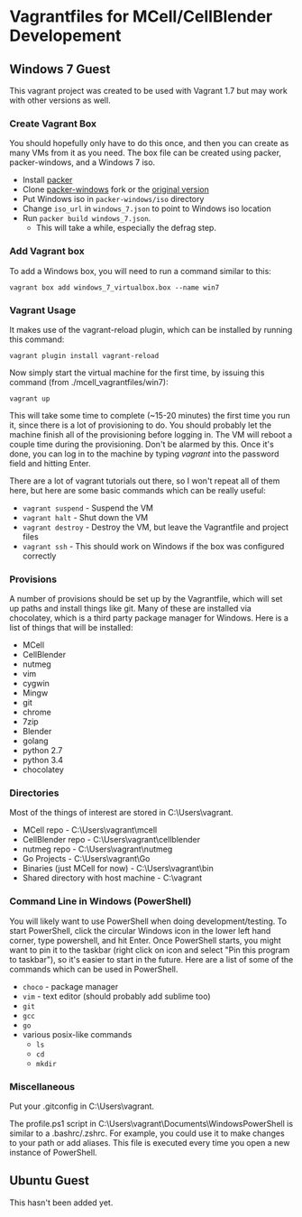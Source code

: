 Vagrantfiles for MCell/CellBlender Developement
===========================================================================

Windows 7 Guest
---------------------------------------------------------------------------

This vagrant project was created to be used with Vagrant 1.7 but may work with
other versions as well.

### Create Vagrant Box

You should hopefully only have to do this once, and then you can create as many
VMs from it as you need. The box file can be created using packer,
packer-windows, and a Windows 7 iso.

- Install [packer](https://packer.io)
- Clone [packer-windows](https://github.com/jczech/packer-windows) fork or the [original version](https://github.com/joefitzgerald/packer-windows)
- Put Windows iso in `packer-windows/iso` directory
- Change `iso_url` in `windows_7.json` to point to Windows iso location
- Run `packer build windows_7.json`.
  - This will take a while, especially the defrag step.

### Add Vagrant box

To add a Windows box, you will need to run a command similar to this:

    vagrant box add windows_7_virtualbox.box --name win7

### Vagrant Usage

It makes use of the vagrant-reload plugin, which can be installed by running
this command:

    vagrant plugin install vagrant-reload

Now simply start the virtual machine for the first time, by issuing this
command (from ./mcell_vagrantfiles/win7):

    vagrant up

This will take some time to complete (~15-20 minutes) the first time you run
it, since there is a lot of provisioning to do. You should probably let the
machine finish all of the provisioning before logging in. The VM will reboot a
couple time during the provisioning. Don't be alarmed by this. Once it's done,
you can log in to the machine by typing *vagrant* into the password field and
hitting Enter.

There are a lot of vagrant tutorials out there, so I won't repeat all of them
here, but here are some basic commands which can be really useful:

- `vagrant suspend` - Suspend the VM
- `vagrant halt` - Shut down the VM
- `vagrant destroy` - Destroy the VM, but leave the Vagrantfile and project files
- `vagrant ssh` - This should work on Windows if the box was configured correctly

### Provisions

A number of provisions should be set up by the Vagrantfile, which will set up
paths and install things like git. Many of these are installed via chocolatey,
which is a third party package manager for Windows. Here is a list of things
that will be installed:

- MCell
- CellBlender
- nutmeg
- vim
- cygwin
- Mingw
- git
- chrome
- 7zip
- Blender
- golang
- python 2.7
- python 3.4
- chocolatey

### Directories

Most of the things of interest are stored in C:\Users\vagrant.

- MCell repo - C:\Users\vagrant\mcell
- CellBlender repo - C:\Users\vagrant\cellblender
- nutmeg repo - C:\Users\vagrant\nutmeg
- Go Projects - C:\Users\vagrant\Go
- Binaries (just MCell for now) - C:\Users\vagrant\bin
- Shared directory with host machine - C:\vagrant

### Command Line in Windows (PowerShell)

You will likely want to use PowerShell when doing development/testing. To start
PowerShell, click the circular Windows icon in the lower left hand corner, type
powershell, and hit Enter. Once PowerShell starts, you might want to pin it to
the taskbar (right click on icon and select "Pin this program to taskbar"), so
it's easier to start in the future. Here are a list of some of the commands
which can be used in PowerShell.

- `choco` - package manager
- `vim` - text editor (should probably add sublime too)
- `git`
- `gcc`
- `go`
- various posix-like commands
  - `ls`
  - `cd`
  - `mkdir`

### Miscellaneous

Put your .gitconfig in C:\Users\vagrant.

The profile.ps1 script in C:\Users\vagrant\Documents\WindowsPowerShell is
similar to a .bashrc/.zshrc. For example, you could use it to make changes to
your path or add aliases. This file is executed every time you open a new
instance of PowerShell.

Ubuntu Guest
---------------------------------------------------------------------------

This hasn't been added yet.
